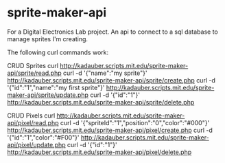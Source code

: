 # sprite-maker-api
For a Digital Electronics Lab project. An api to connect to a sql database to manage sprites I'm creating.

The following curl commands work: 

CRUD Sprites
curl http://kadauber.scripts.mit.edu/sprite-maker-api/sprite/read.php
curl -d '{"name":"my sprite"}' http://kadauber.scripts.mit.edu/sprite-maker-api/sprite/create.php
curl -d '{"id":"1","name":"my first sprite"}' http://kadauber.scripts.mit.edu/sprite-maker-api/sprite/update.php
curl -d '{"id":"1"}' http://kadauber.scripts.mit.edu/sprite-maker-api/sprite/delete.php

CRUD Pixels
curl http://kadauber.scripts.mit.edu/sprite-maker-api/pixel/read.php
curl -d '{"spriteId":"1","position":"0","color":"#000"}' http://kadauber.scripts.mit.edu/sprite-maker-api/pixel/create.php
curl -d '{"id":"1","color":"#F00"}' http://kadauber.scripts.mit.edu/sprite-maker-api/pixel/update.php
curl -d '{"id":"1"}' http://kadauber.scripts.mit.edu/sprite-maker-api/pixel/delete.php
